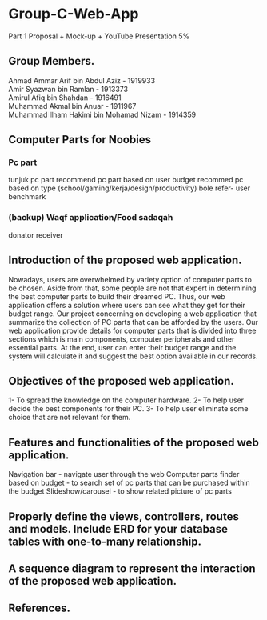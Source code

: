 # Group-C-Web-App

Part 1 Proposal + Mock-up + 
YouTube Presentation
5%

<h2> Group Members.</h2>

Ahmad Ammar Arif bin Abdul Aziz - 1919933  
Amir Syazwan bin Ramlan - 1913373  
Amirul Afiq bin Shahdan - 1916491  
Muhammad Akmal bin Anuar - 1911967  
Muhammad Ilham Hakimi bin Mohamad Nizam - 1914359  

<h2> Computer Parts for Noobies </h2>

<h3> Pc part </h3>
tunjuk pc part  
recommend pc part based on user budget  
recommed pc based on type (school/gaming/kerja/design/productivity)  
bole refer- user benchmark  

<h3> (backup) Waqf application/Food sadaqah </h3>
donator  
receiver  
  

<h2> Introduction of the proposed web application. </h2>
Nowadays, users are overwhelmed by variety option of computer parts to be chosen. Aside from that, some people are not that expert in determining the best computer parts to build their dreamed PC. Thus, our web application offers a solution where users can see what they get for their budget range. Our project concerning on  developing a web application that summarize the collection of PC parts that can be afforded by the users. Our web application provide details for computer parts that is divided into three sections which is main components, computer peripherals and other essential parts. At the end, user can enter their budget range and the system will calculate it and suggest the best option available in our records.

<h2> Objectives of the proposed web application. </h2>
1- To spread the knowledge on the computer hardware.  
2- To help user decide the best components for their PC.  
3- To help user eliminate some choice that are not relevant for them.  
 
<h2> Features and functionalities of the proposed web application. </h2>
Navigation bar - navigate user through the web   
Computer parts finder based on budget - to search set of pc parts that can be purchased within the budget   
Slideshow/carousel - to show related picture of pc parts   
  
<h2> Properly define the views, controllers, routes and models. Include ERD for your    
database tables with one-to-many relationship. </h2>


<h2> A sequence diagram to represent the interaction of the proposed web application.    </h2>


<h2> References.  </h2>
